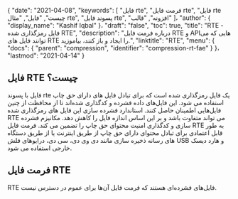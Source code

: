 {
  "date": "2021-04-08",
  "keywords": [
"فایل rte",
"فرمت فایل rte",
"فایل rte چیست",
"فایل",
"مثال rte",
"پسوند فایل rte",
"افزونه",
"قالب"
]،
  "author": {
    "display_name": "Kashif Iqbal"
}،
  "draft": "false",
  "toc": true,
  "title": "RTE - فایل رمزگذاری شده RTE",
  "description": "درباره فرمت فایل RTE و APIهایی که می توانند فایل های RTE را ایجاد و باز کنند، بیاموزید.",
  "linktitle": "RTE",
  "menu": {
    "docs": {
      "parent": "compression",
      "identifier": "compression-rt-fae"
}
}،
  "lastmod": "2021-04-14"
}

## فایل RTE چیست؟

فایل با پسوند rte یک فایل رمزگذاری شده است که برای تبادل فایل های دارای حق چاپ استفاده می شود. این فایل‌های داده فشرده و کدگذاری شده‌اند تا از محافظت از چنین فایل‌هایی اطمینان حاصل کنند. استاندارد فشرده سازی این فایل های رمزگذاری شده RTE می تواند متفاوت باشد و بر این اساس اندازه فایل را کاهش دهد. مکانیزم فشرده سازی و کدگذاری امنیت محتوای حق چاپ را تضمین می کند. فرمت فایل RTE به طور قابل اعتمادی برای تبادل محتوای دارای حق چاپ از طریق اینترنت یا از طریق دستگاه های رسانه ذخیره سازی مانند دی وی دی، سی دی، درایوهای فلش USB و هارد دیسک خارجی استفاده می شود.

## فرمت فایل RTE

RTE فایل‌های فشرده‌ای هستند که فرمت فایل آن‌ها برای عموم در دسترس نیست.

